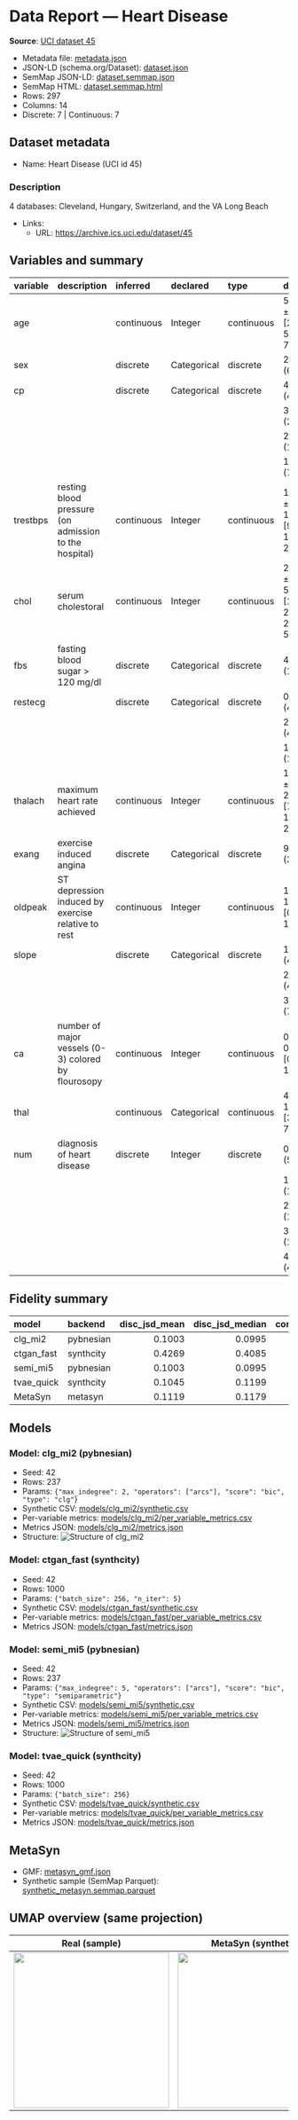 # Data Report — Heart Disease

**Source**: [UCI dataset 45](https://archive.ics.uci.edu/dataset/45)

- Metadata file: [metadata.json](metadata.json)
- JSON-LD (schema.org/Dataset): [dataset.json](dataset.json)
- SemMap JSON-LD: [dataset.semmap.json](dataset.semmap.json)
- SemMap HTML: [dataset.semmap.html](dataset.semmap.html)
- Rows: 297
- Columns: 14
- Discrete: 7  |  Continuous: 7

## Dataset metadata

- Name: Heart Disease (UCI id 45)

### Description

4 databases: Cleveland, Hungary, Switzerland, and the VA Long Beach

- Links:
  - URL: https://archive.ics.uci.edu/dataset/45
## Variables and summary

| variable   | description                                           | inferred   | declared    | type       | dist                                         |
|:-----------|:------------------------------------------------------|:-----------|:------------|:-----------|:---------------------------------------------|
| age        |                                                       | continuous | Integer     | continuous | 54.5421 ± 9.0497 [29, 48, 56, 61, 77]        |
| sex        |                                                       | discrete   | Categorical | discrete   | 201 (67.68%)                                 |
| cp         |                                                       | discrete   | Categorical | discrete   | 4: 142 (47.81%)                              |
|            |                                                       |            |             |            | 3: 83 (27.95%)                               |
|            |                                                       |            |             |            | 2: 49 (16.50%)                               |
|            |                                                       |            |             |            | 1: 23 (7.74%)                                |
| trestbps   | resting blood pressure (on admission to the hospital) | continuous | Integer     | continuous | 131.6936 ± 17.7628 [94, 120, 130, 140, 200]  |
| chol       | serum cholestoral                                     | continuous | Integer     | continuous | 247.3502 ± 51.9976 [126, 211, 243, 276, 564] |
| fbs        | fasting blood sugar > 120 mg/dl                       | discrete   | Categorical | discrete   | 43 (14.48%)                                  |
| restecg    |                                                       | discrete   | Categorical | discrete   | 0: 147 (49.49%)                              |
|            |                                                       |            |             |            | 2: 146 (49.16%)                              |
|            |                                                       |            |             |            | 1: 4 (1.35%)                                 |
| thalach    | maximum heart rate achieved                           | continuous | Integer     | continuous | 149.5993 ± 22.9416 [71, 133, 153, 166, 202]  |
| exang      | exercise induced angina                               | discrete   | Categorical | discrete   | 97 (32.66%)                                  |
| oldpeak    | ST depression induced by exercise relative to rest    | continuous | Integer     | continuous | 1.0556 ± 1.1661 [0, 0, 0.8, 1.6, 6.2]        |
| slope      |                                                       | discrete   | Categorical | discrete   | 1: 139 (46.80%)                              |
|            |                                                       |            |             |            | 2: 137 (46.13%)                              |
|            |                                                       |            |             |            | 3: 21 (7.07%)                                |
| ca         | number of major vessels (0-3) colored by flourosopy   | continuous | Integer     | continuous | 0.6768 ± 0.9390 [0, 0, 0, 1, 3]              |
| thal       |                                                       | continuous | Categorical | continuous | 4.7306 ± 1.9386 [3, 3, 3, 7, 7]              |
| num        | diagnosis of heart disease                            | discrete   | Integer     | discrete   | 0: 160 (53.87%)                              |
|            |                                                       |            |             |            | 1: 54 (18.18%)                               |
|            |                                                       |            |             |            | 2: 35 (11.78%)                               |
|            |                                                       |            |             |            | 3: 35 (11.78%)                               |
|            |                                                       |            |             |            | 4: 13 (4.38%)                                |

## Fidelity summary

| model      | backend   |   disc_jsd_mean |   disc_jsd_median |   cont_ks_mean |   cont_w1_mean |
|:-----------|:----------|----------------:|------------------:|---------------:|---------------:|
| clg_mi2    | pybnesian |          0.1003 |            0.0995 |         0.2344 |         4.4109 |
| ctgan_fast | synthcity |          0.4269 |            0.4085 |         0.686  |        30.8935 |
| semi_mi5   | pybnesian |          0.1003 |            0.0995 |         0.2344 |         4.4109 |
| tvae_quick | synthcity |          0.1045 |            0.1199 |         0.2021 |         6.0601 |
| MetaSyn    | metasyn   |          0.1119 |            0.1179 |         0.301  |         3.1132 |

## Models

### Model: clg_mi2 (pybnesian)

- Seed: 42
- Rows: 237
- Params: `{"max_indegree": 2, "operators": ["arcs"], "score": "bic", "type": "clg"}`
- Synthetic CSV: [models/clg_mi2/synthetic.csv](models/clg_mi2/synthetic.csv)
- Per-variable metrics: [models/clg_mi2/per_variable_metrics.csv](models/clg_mi2/per_variable_metrics.csv)
- Metrics JSON: [models/clg_mi2/metrics.json](models/clg_mi2/metrics.json)
- Structure:
  ![Structure of clg_mi2](models/clg_mi2/structure.png)

### Model: ctgan_fast (synthcity)

- Seed: 42
- Rows: 1000
- Params: `{"batch_size": 256, "n_iter": 5}`
- Synthetic CSV: [models/ctgan_fast/synthetic.csv](models/ctgan_fast/synthetic.csv)
- Per-variable metrics: [models/ctgan_fast/per_variable_metrics.csv](models/ctgan_fast/per_variable_metrics.csv)
- Metrics JSON: [models/ctgan_fast/metrics.json](models/ctgan_fast/metrics.json)

### Model: semi_mi5 (pybnesian)

- Seed: 42
- Rows: 237
- Params: `{"max_indegree": 5, "operators": ["arcs"], "score": "bic", "type": "semiparametric"}`
- Synthetic CSV: [models/semi_mi5/synthetic.csv](models/semi_mi5/synthetic.csv)
- Per-variable metrics: [models/semi_mi5/per_variable_metrics.csv](models/semi_mi5/per_variable_metrics.csv)
- Metrics JSON: [models/semi_mi5/metrics.json](models/semi_mi5/metrics.json)
- Structure:
  ![Structure of semi_mi5](models/semi_mi5/structure.png)

### Model: tvae_quick (synthcity)

- Seed: 42
- Rows: 1000
- Params: `{"batch_size": 256}`
- Synthetic CSV: [models/tvae_quick/synthetic.csv](models/tvae_quick/synthetic.csv)
- Per-variable metrics: [models/tvae_quick/per_variable_metrics.csv](models/tvae_quick/per_variable_metrics.csv)
- Metrics JSON: [models/tvae_quick/metrics.json](models/tvae_quick/metrics.json)

## MetaSyn

- GMF: [metasyn_gmf.json](metasyn_gmf.json)
- Synthetic sample (SemMap Parquet): [synthetic_metasyn.semmap.parquet](synthetic_metasyn.semmap.parquet)

## UMAP overview (same projection)

| Real (sample) | MetaSyn (synthetic) | pybnesian: clg_mi2 | synthcity: ctgan_fast | pybnesian: semi_mi5 | synthcity: tvae_quick |
| --- | --- | --- | --- | --- | --- |
| <img src='umap_real.png' width='280'/> | <img src='umap_metasyn.png' width='280'/> | <img src='models/clg_mi2/umap.png' width='280'/> | <img src='models/ctgan_fast/umap.png' width='280'/> | <img src='models/semi_mi5/umap.png' width='280'/> | <img src='models/tvae_quick/umap.png' width='280'/> |

